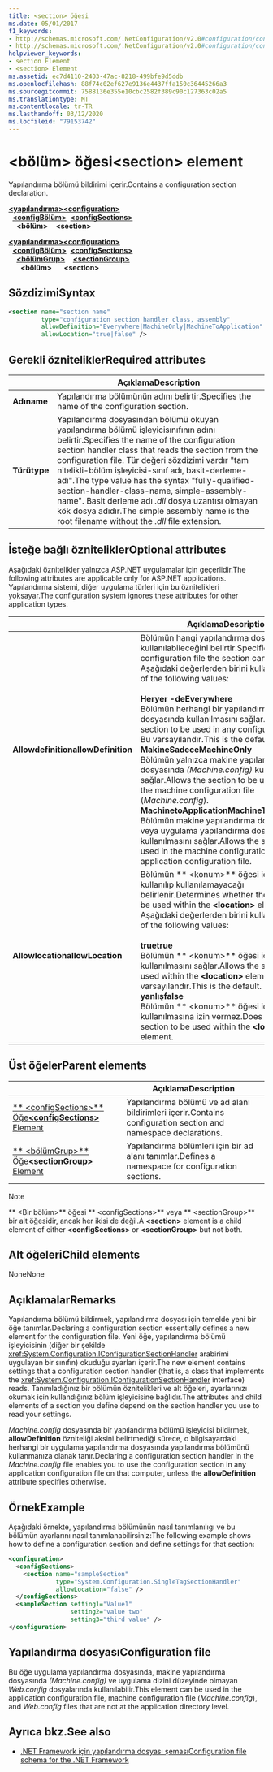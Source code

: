 ```yaml
---
title: <section> öğesi
ms.date: 05/01/2017
f1_keywords:
- http://schemas.microsoft.com/.NetConfiguration/v2.0#configuration/configSections/section
- http://schemas.microsoft.com/.NetConfiguration/v2.0#configuration/configSections/sectionGroup/section
helpviewer_keywords:
- section Element
- <section> Element
ms.assetid: ec7d4110-2403-47ac-8218-499bfe9d5ddb
ms.openlocfilehash: 88f74c02ef627e9136e4437ffa150c36445266a3
ms.sourcegitcommit: 7588136e355e10cbc2582f389c90c127363c02a5
ms.translationtype: MT
ms.contentlocale: tr-TR
ms.lasthandoff: 03/12/2020
ms.locfileid: "79153742"
---
```

# <a name="section-element"></a><span data-ttu-id="fe26c-102">\<bölüm> öğesi</span><span class="sxs-lookup"><span data-stu-id="fe26c-102">\<section> element</span></span>

<span data-ttu-id="fe26c-103">Yapılandırma bölümü bildirimi içerir.</span><span class="sxs-lookup"><span data-stu-id="fe26c-103">Contains a configuration section declaration.</span></span>

<span data-ttu-id="fe26c-104">[**\<yapılandırma>**](configuration-element.md)</span><span class="sxs-lookup"><span data-stu-id="fe26c-104">[**\<configuration>**](configuration-element.md)</span></span>\
<span data-ttu-id="fe26c-105">&nbsp;&nbsp;[**\<configBölüm>**](configsections-element-for-configuration.md)</span><span class="sxs-lookup"><span data-stu-id="fe26c-105">&nbsp;&nbsp;[**\<configSections>**](configsections-element-for-configuration.md)</span></span>\
<span data-ttu-id="fe26c-106">&nbsp;&nbsp;&nbsp;&nbsp;**\<bölüm>**</span><span class="sxs-lookup"><span data-stu-id="fe26c-106">&nbsp;&nbsp;&nbsp;&nbsp;**\<section>**</span></span>

<span data-ttu-id="fe26c-107">[**\<yapılandırma>**](configuration-element.md)</span><span class="sxs-lookup"><span data-stu-id="fe26c-107">[**\<configuration>**](configuration-element.md)</span></span>\
<span data-ttu-id="fe26c-108">&nbsp;&nbsp;[**\<configBölüm>**](configsections-element-for-configuration.md)</span><span class="sxs-lookup"><span data-stu-id="fe26c-108">&nbsp;&nbsp;[**\<configSections>**](configsections-element-for-configuration.md)</span></span>\
<span data-ttu-id="fe26c-109">&nbsp;&nbsp;&nbsp;&nbsp;[**\<bölümGrup>**](sectiongroup-element-for-configsections.md)</span><span class="sxs-lookup"><span data-stu-id="fe26c-109">&nbsp;&nbsp;&nbsp;&nbsp;[**\<sectionGroup>**](sectiongroup-element-for-configsections.md)</span></span>\
<span data-ttu-id="fe26c-110">&nbsp;&nbsp;&nbsp;&nbsp;&nbsp;&nbsp;**\<bölüm>**</span><span class="sxs-lookup"><span data-stu-id="fe26c-110">&nbsp;&nbsp;&nbsp;&nbsp;&nbsp;&nbsp;**\<section>**</span></span>

## <a name="syntax"></a><span data-ttu-id="fe26c-111">Sözdizimi</span><span class="sxs-lookup"><span data-stu-id="fe26c-111">Syntax</span></span>

```xml
<section name="section name"
         type="configuration section handler class, assembly"
         allowDefinition="Everywhere|MachineOnly|MachineToApplication"
         allowLocation="true|false" />
```

## <a name="required-attributes"></a><span data-ttu-id="fe26c-112">Gerekli öznitelikler</span><span class="sxs-lookup"><span data-stu-id="fe26c-112">Required attributes</span></span>

|           | <span data-ttu-id="fe26c-113">Açıklama</span><span class="sxs-lookup"><span data-stu-id="fe26c-113">Description</span></span> |
| --------- | ----------- |
| <span data-ttu-id="fe26c-114">**Adı**</span><span class="sxs-lookup"><span data-stu-id="fe26c-114">**name**</span></span>  | <span data-ttu-id="fe26c-115">Yapılandırma bölümünün adını belirtir.</span><span class="sxs-lookup"><span data-stu-id="fe26c-115">Specifies the name of the configuration section.</span></span> |
| <span data-ttu-id="fe26c-116">**Türü**</span><span class="sxs-lookup"><span data-stu-id="fe26c-116">**type**</span></span>  | <span data-ttu-id="fe26c-117">Yapılandırma dosyasından bölümü okuyan yapılandırma bölümü işleyicisınıfının adını belirtir.</span><span class="sxs-lookup"><span data-stu-id="fe26c-117">Specifies the name of the configuration section handler class that reads the section from the configuration file.</span></span> <span data-ttu-id="fe26c-118">Tür değeri sözdizimi vardır "tam nitelikli-bölüm işleyicisi-sınıf adı, basit-derleme-adı".</span><span class="sxs-lookup"><span data-stu-id="fe26c-118">The type value has the syntax "fully-qualified-section-handler-class-name, simple-assembly-name".</span></span> <span data-ttu-id="fe26c-119">Basit derleme adı *.dll* dosya uzantısı olmayan kök dosya adıdır.</span><span class="sxs-lookup"><span data-stu-id="fe26c-119">The simple assembly name is the root filename without the *.dll* file extension.</span></span> |

## <a name="optional-attributes"></a><span data-ttu-id="fe26c-120">İsteğe bağlı öznitelikler</span><span class="sxs-lookup"><span data-stu-id="fe26c-120">Optional attributes</span></span>

<span data-ttu-id="fe26c-121">Aşağıdaki öznitelikler yalnızca ASP.NET uygulamalar için geçerlidir.</span><span class="sxs-lookup"><span data-stu-id="fe26c-121">The following attributes are applicable only for ASP.NET applications.</span></span> <span data-ttu-id="fe26c-122">Yapılandırma sistemi, diğer uygulama türleri için bu öznitelikleri yoksayar.</span><span class="sxs-lookup"><span data-stu-id="fe26c-122">The configuration system ignores these attributes for other application types.</span></span>

|                     | <span data-ttu-id="fe26c-123">Açıklama</span><span class="sxs-lookup"><span data-stu-id="fe26c-123">Description</span></span> |
| ------------------- | ----------- |
| <span data-ttu-id="fe26c-124">**Allowdefinition**</span><span class="sxs-lookup"><span data-stu-id="fe26c-124">**allowDefinition**</span></span> | <span data-ttu-id="fe26c-125">Bölümün hangi yapılandırma dosyasında kullanılabileceğini belirtir.</span><span class="sxs-lookup"><span data-stu-id="fe26c-125">Specifies which configuration file the section can be used in.</span></span> <span data-ttu-id="fe26c-126">Aşağıdaki değerlerden birini kullanın:</span><span class="sxs-lookup"><span data-stu-id="fe26c-126">Use one of the following values:</span></span><br><br><span data-ttu-id="fe26c-127">**Heryer -de**</span><span class="sxs-lookup"><span data-stu-id="fe26c-127">**Everywhere**</span></span><br><span data-ttu-id="fe26c-128">Bölümün herhangi bir yapılandırma dosyasında kullanılmasını sağlar.</span><span class="sxs-lookup"><span data-stu-id="fe26c-128">Allows the section to be used in any configuration file.</span></span> <span data-ttu-id="fe26c-129">Bu varsayılandır.</span><span class="sxs-lookup"><span data-stu-id="fe26c-129">This is the default.</span></span><br><span data-ttu-id="fe26c-130">**MakineSadece**</span><span class="sxs-lookup"><span data-stu-id="fe26c-130">**MachineOnly**</span></span><br><span data-ttu-id="fe26c-131">Bölümün yalnızca makine yapılandırma dosyasında *(Machine.config)* kullanılmasını sağlar.</span><span class="sxs-lookup"><span data-stu-id="fe26c-131">Allows the section to be used only in the machine configuration file (*Machine.config*).</span></span><br><span data-ttu-id="fe26c-132">**MachinetoApplication**</span><span class="sxs-lookup"><span data-stu-id="fe26c-132">**MachineToApplication**</span></span><br><span data-ttu-id="fe26c-133">Bölümün makine yapılandırma dosyasında veya uygulama yapılandırma dosyasında kullanılmasını sağlar.</span><span class="sxs-lookup"><span data-stu-id="fe26c-133">Allows the section to be used in the machine configuration file or the application configuration file.</span></span> |
| <span data-ttu-id="fe26c-134">**Allowlocation**</span><span class="sxs-lookup"><span data-stu-id="fe26c-134">**allowLocation**</span></span>   | <span data-ttu-id="fe26c-135">Bölümün \*\* \<konum>\*\* öğesi içinde kullanılıp kullanılamayacağı belirlenir.</span><span class="sxs-lookup"><span data-stu-id="fe26c-135">Determines whether the section can be used within the **\<location>** element.</span></span> <span data-ttu-id="fe26c-136">Aşağıdaki değerlerden birini kullanın:</span><span class="sxs-lookup"><span data-stu-id="fe26c-136">Use one of the following values:</span></span><br><br><span data-ttu-id="fe26c-137">**true**</span><span class="sxs-lookup"><span data-stu-id="fe26c-137">**true**</span></span><br><span data-ttu-id="fe26c-138">Bölümün \*\* \<konum>\*\* öğesi içinde kullanılmasını sağlar.</span><span class="sxs-lookup"><span data-stu-id="fe26c-138">Allows the section to be used within the **\<location>** element.</span></span> <span data-ttu-id="fe26c-139">Bu varsayılandır.</span><span class="sxs-lookup"><span data-stu-id="fe26c-139">This is the default.</span></span><br><span data-ttu-id="fe26c-140">**yanlış**</span><span class="sxs-lookup"><span data-stu-id="fe26c-140">**false**</span></span><br><span data-ttu-id="fe26c-141">Bölümün \*\* \<konum>\*\* öğesi içinde kullanılmasına izin vermez.</span><span class="sxs-lookup"><span data-stu-id="fe26c-141">Does not allow the section to be used within the **\<location>** element.</span></span> |

## <a name="parent-elements"></a><span data-ttu-id="fe26c-142">Üst öğeler</span><span class="sxs-lookup"><span data-stu-id="fe26c-142">Parent elements</span></span>

|     | <span data-ttu-id="fe26c-143">Açıklama</span><span class="sxs-lookup"><span data-stu-id="fe26c-143">Description</span></span> |
| --- | ----------- |
| [<span data-ttu-id="fe26c-144">\*\* \<configSections>\*\* Öğe</span><span class="sxs-lookup"><span data-stu-id="fe26c-144">**\<configSections>** Element</span></span>](configsections-element-for-configuration.md) | <span data-ttu-id="fe26c-145">Yapılandırma bölümü ve ad alanı bildirimleri içerir.</span><span class="sxs-lookup"><span data-stu-id="fe26c-145">Contains configuration section and namespace declarations.</span></span> |
| [<span data-ttu-id="fe26c-146">\*\* \<bölümGrup>\*\* Öğe</span><span class="sxs-lookup"><span data-stu-id="fe26c-146">**\<sectionGroup>** Element</span></span>](sectiongroup-element-for-configsections.md) | <span data-ttu-id="fe26c-147">Yapılandırma bölümleri için bir ad alanı tanımlar.</span><span class="sxs-lookup"><span data-stu-id="fe26c-147">Defines a namespace for configuration sections.</span></span> |

> [!NOTE]
> <span data-ttu-id="fe26c-148">\*\* \<Bir bölüm>\*\* öğesi \*\* \<configSections>\*\* veya \*\* \<sectionGroup>\*\* bir alt öğesidir, ancak her ikisi de değil.</span><span class="sxs-lookup"><span data-stu-id="fe26c-148">A **\<section>** element is a child element of either **\<configSections>** or **\<sectionGroup>** but not both.</span></span>

## <a name="child-elements"></a><span data-ttu-id="fe26c-149">Alt öğeleri</span><span class="sxs-lookup"><span data-stu-id="fe26c-149">Child elements</span></span>

<span data-ttu-id="fe26c-150">None</span><span class="sxs-lookup"><span data-stu-id="fe26c-150">None</span></span>

## <a name="remarks"></a><span data-ttu-id="fe26c-151">Açıklamalar</span><span class="sxs-lookup"><span data-stu-id="fe26c-151">Remarks</span></span>

<span data-ttu-id="fe26c-152">Yapılandırma bölümü bildirmek, yapılandırma dosyası için temelde yeni bir öğe tanımlar.</span><span class="sxs-lookup"><span data-stu-id="fe26c-152">Declaring a configuration section essentially defines a new element for the configuration file.</span></span> <span data-ttu-id="fe26c-153">Yeni öğe, yapılandırma bölümü işleyicisinin (diğer bir şekilde <xref:System.Configuration.IConfigurationSectionHandler> arabirimi uygulayan bir sınıfın) okuduğu ayarları içerir.</span><span class="sxs-lookup"><span data-stu-id="fe26c-153">The new element contains settings that a configuration section handler (that is, a class that implements the <xref:System.Configuration.IConfigurationSectionHandler> interface) reads.</span></span> <span data-ttu-id="fe26c-154">Tanımladığınız bir bölümün öznitelikleri ve alt öğeleri, ayarlarınızı okumak için kullandığınız bölüm işleyicisine bağlıdır.</span><span class="sxs-lookup"><span data-stu-id="fe26c-154">The attributes and child elements of a section you define depend on the section handler you use to read your settings.</span></span>

<span data-ttu-id="fe26c-155">*Machine.config* dosyasında bir yapılandırma bölümü işleyicisi bildirmek, **allowDefinition** özniteliği aksini belirtmediği sürece, o bilgisayardaki herhangi bir uygulama yapılandırma dosyasında yapılandırma bölümünü kullanmanıza olanak tanır.</span><span class="sxs-lookup"><span data-stu-id="fe26c-155">Declaring a configuration section handler in the *Machine.config* file enables you to use the configuration section in any application configuration file on that computer, unless the **allowDefinition** attribute specifies otherwise.</span></span>

## <a name="example"></a><span data-ttu-id="fe26c-156">Örnek</span><span class="sxs-lookup"><span data-stu-id="fe26c-156">Example</span></span>

<span data-ttu-id="fe26c-157">Aşağıdaki örnekte, yapılandırma bölümünün nasıl tanımlanılıgı ve bu bölümün ayarlarını nasıl tanımlanabilirsiniz:</span><span class="sxs-lookup"><span data-stu-id="fe26c-157">The following example shows how to define a configuration section and define settings for that section:</span></span>

```xml
<configuration>
  <configSections>
    <section name="sampleSection"
             type="System.Configuration.SingleTagSectionHandler"
             allowLocation="false" />
  </configSections>
  <sampleSection setting1="Value1"
                 setting2="value two"
                 setting3="third value" />
</configuration>
```

## <a name="configuration-file"></a><span data-ttu-id="fe26c-158">Yapılandırma dosyası</span><span class="sxs-lookup"><span data-stu-id="fe26c-158">Configuration file</span></span>

<span data-ttu-id="fe26c-159">Bu öğe uygulama yapılandırma dosyasında, makine yapılandırma dosyasında *(Machine.config)* ve uygulama dizini düzeyinde olmayan *Web.config* dosyalarında kullanılabilir.</span><span class="sxs-lookup"><span data-stu-id="fe26c-159">This element can be used in the application configuration file, machine configuration file (*Machine.config*), and *Web.config* files that are not at the application directory level.</span></span>

## <a name="see-also"></a><span data-ttu-id="fe26c-160">Ayrıca bkz.</span><span class="sxs-lookup"><span data-stu-id="fe26c-160">See also</span></span>

- [<span data-ttu-id="fe26c-161">.NET Framework için yapılandırma dosyası şeması</span><span class="sxs-lookup"><span data-stu-id="fe26c-161">Configuration file schema for the .NET Framework</span></span>](index.md)
